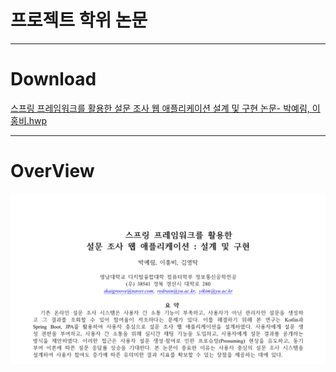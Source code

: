 # 프로젝트 학위 논문

---

# Download

[스프링 프레임워크를 활용한 설문 조사 웹 애플리케이션 설계 및 구현 논문- 박예림, 이홍비.hwp](%E1%84%91%E1%85%B3%E1%84%85%E1%85%A9%E1%84%8C%E1%85%A6%E1%86%A8%E1%84%90%E1%85%B3%20%E1%84%92%E1%85%A1%E1%86%A8%E1%84%8B%E1%85%B1%20%E1%84%82%E1%85%A9%E1%86%AB%E1%84%86%E1%85%AE%E1%86%AB%207084c6abf6ad4e3283c08a92b7af4786/%25E1%2584%2589%25E1%2585%25B3%25E1%2584%2591%25E1%2585%25B3%25E1%2584%2585%25E1%2585%25B5%25E1%2586%25BC_%25E1%2584%2591%25E1%2585%25B3%25E1%2584%2585%25E1%2585%25A6%25E1%2584%258B%25E1%2585%25B5%25E1%2586%25B7%25E1%2584%258B%25E1%2585%25AF%25E1%2584%258F%25E1%2585%25B3%25E1%2584%2585%25E1%2585%25B3%25E1%2586%25AF_%25E1%2584%2592%25E1%2585%25AA%25E1%2586%25AF%25E1%2584%258B%25E1%2585%25AD%25E1%2586%25BC%25E1%2584%2592%25E1%2585%25A1%25E1%2586%25AB_%25E1%2584%2589%25E1%2585%25A5%25E1%2586%25AF%25E1%2584%2586%25E1%2585%25AE%25E1%2586%25AB_%25E1%2584%258C%25E1%2585%25A9%25E1%2584%2589%25E1%2585%25A1_%25E1%2584%258B%25E1%2585%25B0%25E1%2586%25B8_%25E1%2584%258B%25E1%2585%25A2%25E1%2584%2591%25E1%2585%25B3%25E1%2586%25AF%25E1%2584%2585%25E1%2585%25B5%25E1%2584%258F%25E1%2585%25A6%25E1%2584%258B%25E1%2585%25B5%25E1%2584%2589%25E1%2585%25A7%25E1%2586%25AB_%25E1%2584%2589%25E1%2585%25A5%25E1%2586%25AF%25E1%2584%2580%25E1%2585%25A8_%25E1%2584%2586%25E1%2585%25B5%25E1%2586%25BE_%25E1%2584%2580%25E1%2585%25AE%25E1%2584%2592%25E1%2585%25A7%25E1%2586%25AB_%25E1%2584%2582%25E1%2585%25A9%25E1%2586%25AB%25E1%2584%2586%25E1%2585%25AE%25E1%2586%25AB-_%25E1%2584%2587%25E1%2585%25A1%25E1%2586%25A8%25E1%2584%258B%25E1%2585%25A8%25E1%2584%2585%25E1%2585%25B5%25E1%2586%25B7_%25E1%2584%258B%25E1%2585%25B5%25E1%2584%2592%25E1%2585%25A9%25E1%2586%25BC%25E1%2584%2587%25E1%2585%25B5.hwp)

---

# OverView

![image.png](%E1%84%91%E1%85%B3%E1%84%85%E1%85%A9%E1%84%8C%E1%85%A6%E1%86%A8%E1%84%90%E1%85%B3%20%E1%84%92%E1%85%A1%E1%86%A8%E1%84%8B%E1%85%B1%20%E1%84%82%E1%85%A9%E1%86%AB%E1%84%86%E1%85%AE%E1%86%AB%207084c6abf6ad4e3283c08a92b7af4786/image.png)